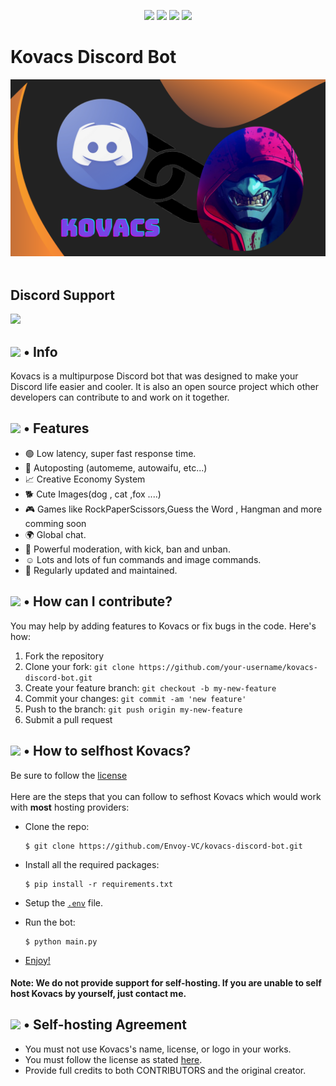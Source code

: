 <p align="center">
  <a href="//discord.gg/R3QJpAf5bk"><img src="https://img.shields.io/discord/885559521085362177?logo=discord"></a>
  <a href="//github.com/Envoy-VC/kovacs-discord-bot/commits/main"><img src="https://img.shields.io/github/last-commit/Envoy-VC/kovacs-discord-bot"></a>
  <a href="https://github.com/Envoy-VC/kovacs-discord-bot/blob/master/LICENSE"><img src="https://img.shields.io/github/license/Envoy-VC/kovacs-discord-bot"></a>
  <a href="//github.com/Envoy-VC/kovacs-discord-bot"><img src="https://img.shields.io/github/languages/code-size/Envoy-VC/kovacs-discord-bot"></a>

</p>

# Kovacs Discord Bot
<img src="./assets/banner.png">
<br>
<br>

## Discord Support

<a href="https://discord.gg/R3QJpAf5bk"><img src="https://discordapp.com/api/guilds/885559521085362177/widget.png?style=banner2"></a>

<h2><img src="https://cdn.discordapp.com/emojis/766498653753049109.png?v=1" height="20px"> • Info</h2>

<p>Kovacs is a multipurpose Discord bot that was designed to make your Discord life easier and cooler. It is also an open source project which other developers can contribute to and work on it together.</p>

<h2><img src="https://cdn.discordapp.com/emojis/818758128329556018.gif?v=1" height="20px"> • Features</h2>
<ul>
  <li>🟢 Low latency, super fast response time.</li>
  <li>📨 Autoposting (automeme, autowaifu, etc...)</li>
  <li>📈 Creative Economy System</li>
  <li>🐕 Cute Images(dog , cat ,fox ....)</li>
  <li>🎮 Games like RockPaperScissors,Guess the Word , Hangman and more comming soon</li>

  <li>🌍 Global chat.</li>
  <li>🔨 Powerful moderation, with kick, ban and unban.</li>
  <li>☺️ Lots and lots of fun commands and image commands.</li>
  <li>🎀 Regularly updated and maintained.</li>
</ul>

<h2><img src="https://cdn.discordapp.com/emojis/791817532901949440.png?v=1" height="20px"> • How can I contribute?</h2>
<p>You may help by adding features to Kovacs or fix bugs in the code. Here's how:</p>
<ol>
  <li>Fork the repository</li>
  <li>Clone your fork: <code>git clone https://github.com/your-username/kovacs-discord-bot.git</code></li>
  <li>Create your feature branch: <code>git checkout -b my-new-feature</code></li>
  <li>Commit your changes: <code>git commit -am 'new feature'</code></li>
  <li>Push to the branch: <code>git push origin my-new-feature</code></li>
  <li>Submit a pull request</li>
</ol>


<h2><img src="https://cdn.discordapp.com/emojis/585956493392871424.png?v=1" height="20px"> • How to selfhost Kovacs?</h2>

Be sure to follow the [license](https://github.com/Envoy-VC/kovacs-discord-bot/blob/master/LICENSE) <br>
<br>
Here are the steps that you can follow to sefhost Kovacs which would work with <b>most</b> hosting providers:

- Clone the repo: <br>

    ```
    $ git clone https://github.com/Envoy-VC/kovacs-discord-bot.git
    ```
- Install all the required packages: <br>

    ```
    $ pip install -r requirements.txt 
    ```
- Setup the [`.env`](https://github.com/Envoy-VC/kovacs-discord-bot/blob/master/.env) file.
- Run the bot: <br>

    ```
    $ python main.py 
    ```
- [Enjoy!](https://discord.gg/R3QJpAf5bk)

<h4><b>Note:</b> We do not provide support for self-hosting. If you are unable to self host Kovacs by yourself, just contact me.</h4>

<h2><img src="https://cdn.discordapp.com/emojis/787059013942509609.png?v=1" height="20px"> • Self-hosting Agreement</h2>

- You must not use Kovacs's name, license, or logo in your works.
- You must follow the license as stated [here](https://github.com/Envoy-VC/kovacs-discord-bot/blob/master/LICENSE).
- Provide full credits to both CONTRIBUTORS and the original creator.